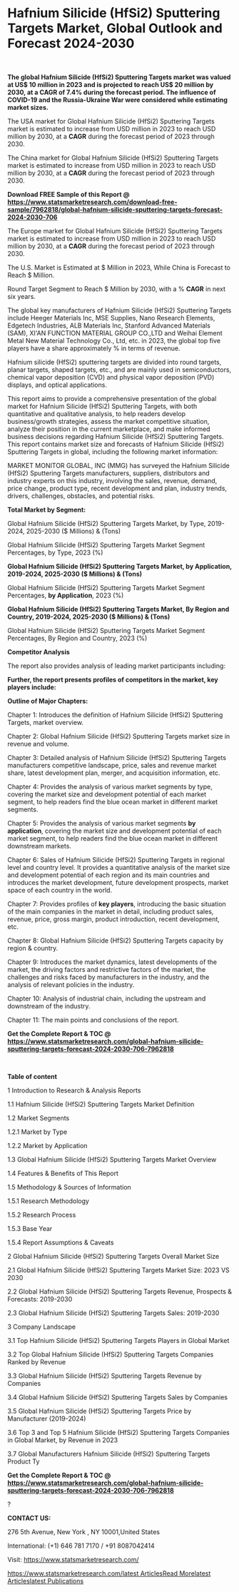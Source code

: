 <h1>Hafnium Silicide (HfSi2) Sputtering Targets Market, Global Outlook and Forecast 2024-2030</h1><br/><p><strong>The global Hafnium Silicide (HfSi2) Sputtering Targets market was valued at US$ 10 million in 2023 and is projected to reach US$ 20 million by 2030, at a <strong>CAGR</strong> of 7.4% during the forecast period. The influence of COVID-19 and the Russia-Ukraine War were considered while estimating market sizes.</strong></p>
 
 
 
 <p>The USA market for Global Hafnium Silicide (HfSi2) Sputtering Targets market is estimated to increase from USD million in 2023 to reach USD million by 2030, at a <strong>CAGR</strong> during the forecast period of 2023 through 2030.</p>
 
 
 
 <p>The China market for Global Hafnium Silicide (HfSi2) Sputtering Targets market is estimated to increase from USD million in 2023 to reach USD million by 2030, at a <strong>CAGR</strong> during the forecast period of 2023 through 2030.</p>
 
 
 
 <p><strong>Download FREE Sample of this Report @ <a href="https://www.statsmarketresearch.com/download-free-sample/7962818/global-hafnium-silicide-sputtering-targets-forecast-2024-2030-706">https://www.statsmarketresearch.com/download-free-sample/7962818/global-hafnium-silicide-sputtering-targets-forecast-2024-2030-706</a></strong></p>
 
 
 
 <p>The Europe market for Global Hafnium Silicide (HfSi2) Sputtering Targets market is estimated to increase from USD million in 2023 to reach USD million by 2030, at a <strong>CAGR</strong> during the forecast period of 2023 through 2030.</p>
 
 
 
 <p>The U.S. Market is Estimated at $ Million in 2023, While China is Forecast to Reach $ Million.</p>
 
 
 
 <p>Round Target Segment to Reach $ Million by 2030, with a % <strong>CAGR</strong> in next six years.</p>
 
 
 
 <p>The global key manufacturers of Hafnium Silicide (HfSi2) Sputtering Targets include Heeger Materials Inc, MSE Supplies, Nano Research Elements, Edgetech Industries, ALB Materials Inc, Stanford Advanced Materials (SAM), XI&#39;AN FUNCTION MATERIAL GROUP CO.,LTD and Weihai Element Metal New Material Technology Co., Ltd, etc. in 2023, the global top five players have a share approximately % in terms of revenue.</p>
 
 
 
 <p>Hafnium silicide (HfSi2) sputtering targets are divided into round targets, planar targets, shaped targets, etc., and are mainly used in semiconductors, chemical vapor deposition (CVD) and physical vapor deposition (PVD) displays, and optical applications.</p>
 
 
 
 <p>This report aims to provide a comprehensive presentation of the global market for Hafnium Silicide (HfSi2) Sputtering Targets, with both quantitative and qualitative analysis, to help readers develop business/growth strategies, assess the market competitive situation, analyze their position in the current marketplace, and make informed business decisions regarding Hafnium Silicide (HfSi2) Sputtering Targets. This report contains market size and forecasts of Hafnium Silicide (HfSi2) Sputtering Targets in global, including the following market information:</p>
 
 
 
 <p>MARKET MONITOR GLOBAL, INC (MMG) has surveyed the Hafnium Silicide (HfSi2) Sputtering Targets manufacturers, suppliers, distributors and industry experts on this industry, involving the sales, revenue, demand, price change, product type, recent development and plan, industry trends, drivers, challenges, obstacles, and potential risks.</p>
 
 
 
 <p><strong>Total Market by Segment:</strong></p>
 
 
 
 <p>Global Hafnium Silicide (HfSi2) Sputtering Targets Market, by Type, 2019-2024, 2025-2030 ($ Millions) & (Tons)</p>
 
 
 
 <p>Global Hafnium Silicide (HfSi2) Sputtering Targets Market Segment Percentages, by Type, 2023 (%)</p>
 
 
 
 <p><strong>Global Hafnium Silicide (HfSi2) Sputtering Targets Market, <strong>by Application</strong>, 2019-2024, 2025-2030 ($ Millions) & (Tons)</strong></p>
 
 
 
 <p>Global Hafnium Silicide (HfSi2) Sputtering Targets Market Segment Percentages, <strong>by Application</strong>, 2023 (%)</p>
 
 
 
 <p><strong>Global Hafnium Silicide (HfSi2) Sputtering Targets Market, By Region and Country, 2019-2024, 2025-2030 ($ Millions) & (Tons)</strong></p>
 
 
 
 <p>Global Hafnium Silicide (HfSi2) Sputtering Targets Market Segment Percentages, By Region and Country, 2023 (%)</p>
 
 
 
 <p><strong>Competitor Analysis</strong></p>
 
 
 
 <p>The report also provides analysis of leading market participants including:</p>
 
 
 
 <p><strong>Further, the report presents profiles of competitors in the market, <strong>key players</strong> include:</strong></p>
 
 
 
 <p><strong>Outline of Major Chapters:</strong></p>
 
 
 
 <p>Chapter 1: Introduces the definition of Hafnium Silicide (HfSi2) Sputtering Targets, market overview.</p>
 
 
 
 <p>Chapter 2: Global Hafnium Silicide (HfSi2) Sputtering Targets market size in revenue and volume.</p>
 
 
 
 <p>Chapter 3: Detailed analysis of Hafnium Silicide (HfSi2) Sputtering Targets manufacturers competitive landscape, price, sales and revenue market share, latest development plan, merger, and acquisition information, etc.</p>
 
 
 
 <p>Chapter 4: Provides the analysis of various market segments by type, covering the market size and development potential of each market segment, to help readers find the blue ocean market in different market segments.</p>
 
 
 
 <p>Chapter 5: Provides the analysis of various market segments <strong>by application</strong>, covering the market size and development potential of each market segment, to help readers find the blue ocean market in different downstream markets.</p>
 
 
 
 <p>Chapter 6: Sales of Hafnium Silicide (HfSi2) Sputtering Targets in regional level and country level. It provides a quantitative analysis of the market size and development potential of each region and its main countries and introduces the market development, future development prospects, market space of each country in the world.</p>
 
 
 
 <p>Chapter 7: Provides profiles of <strong>key players</strong>, introducing the basic situation of the main companies in the market in detail, including product sales, revenue, price, gross margin, product introduction, recent development, etc.</p>
 
 
 
 <p>Chapter 8: Global Hafnium Silicide (HfSi2) Sputtering Targets capacity by region & country.</p>
 
 
 
 <p>Chapter 9: Introduces the market dynamics, latest developments of the market, the driving factors and restrictive factors of the market, the challenges and risks faced by manufacturers in the industry, and the analysis of relevant policies in the industry.</p>
 
 
 
 <p>Chapter 10: Analysis of industrial chain, including the upstream and downstream of the industry.</p>
 
 
 
 <p>Chapter 11: The main points and conclusions of the report.</p>
 
 
 
 <div><b>Get the Complete Report & TOC @ <a href="https://www.statsmarketresearch.com/global-hafnium-silicide-sputtering-targets-forecast-2024-2030-706-7962818">https://www.statsmarketresearch.com/global-hafnium-silicide-sputtering-targets-forecast-2024-2030-706-7962818</a></b></div>
 
 
 
 <p><br />
 
 <b>Table of content</b></p>
 
 
 
 <p>1 Introduction to Research & Analysis Reports<br />
 
 1.1 Hafnium Silicide (HfSi2) Sputtering Targets Market Definition<br />
 
 1.2 Market Segments<br />
 
 1.2.1 Market by Type<br />
 
 1.2.2 Market by Application<br />
 
 1.3 Global Hafnium Silicide (HfSi2) Sputtering Targets Market Overview<br />
 
 1.4 Features & Benefits of This Report<br />
 
 1.5 Methodology & Sources of Information<br />
 
 1.5.1 Research Methodology<br />
 
 1.5.2 Research Process<br />
 
 1.5.3 Base Year<br />
 
 1.5.4 Report Assumptions & Caveats<br />
 
 2 Global Hafnium Silicide (HfSi2) Sputtering Targets Overall Market Size<br />
 
 2.1 Global Hafnium Silicide (HfSi2) Sputtering Targets Market Size: 2023 VS 2030<br />
 
 2.2 Global Hafnium Silicide (HfSi2) Sputtering Targets Revenue, Prospects & Forecasts: 2019-2030<br />
 
 2.3 Global Hafnium Silicide (HfSi2) Sputtering Targets Sales: 2019-2030<br />
 
 3 Company Landscape<br />
 
 3.1 Top Hafnium Silicide (HfSi2) Sputtering Targets Players in Global Market<br />
 
 3.2 Top Global Hafnium Silicide (HfSi2) Sputtering Targets Companies Ranked by Revenue<br />
 
 3.3 Global Hafnium Silicide (HfSi2) Sputtering Targets Revenue by Companies<br />
 
 3.4 Global Hafnium Silicide (HfSi2) Sputtering Targets Sales by Companies<br />
 
 3.5 Global Hafnium Silicide (HfSi2) Sputtering Targets Price by Manufacturer (2019-2024)<br />
 
 3.6 Top 3 and Top 5 Hafnium Silicide (HfSi2) Sputtering Targets Companies in Global Market, by Revenue in 2023<br />
 
 3.7 Global Manufacturers Hafnium Silicide (HfSi2) Sputtering Targets Product Ty</p>
 
 
 
 <div><b>Get the Complete Report & TOC @ <a href="https://www.statsmarketresearch.com/global-hafnium-silicide-sputtering-targets-forecast-2024-2030-706-7962818">https://www.statsmarketresearch.com/global-hafnium-silicide-sputtering-targets-forecast-2024-2030-706-7962818</a></b></div>
 
 
 
 <p>? </p>
 
 
 
 <p><b>CONTACT US:</b><br />
 
 276 5th Avenue, New York , NY 10001,United States<br />
 
 International: (+1) 646 781 7170 / +91 8087042414<br />
 
 Visit: <a href="https://www.statsmarketresearch.com/">https://www.statsmarketresearch.com/</a><br />
 
 <a href="https://gyeongbokgung.com">https://www.statsmarketresearch.com/</a><a href="https://hallyeomaritime.com">latest Articles</a><a href="https://jingwansa.com">Read More</a><a href="https://nguoiviet.jp/">latest Articles</a><a href="https://www.intelmarketresearch.com/">latest Publications</a></p>